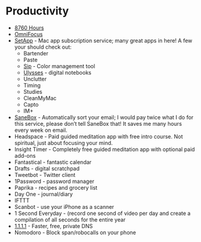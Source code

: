 # Productivity
- [8760 Hours][1]
- [OmniFocus][2]
- [SetApp][3] - Mac app subscription service; many great apps in here!
	A few your should check out:
	- Bartender
	- Paste
	- [Sip][4] - Color management tool
	- [Ulysses][5] - digital notebooks
	- Unclutter
	- Timing
	- Studies
	- CleanMyMac
	- Capto
	- IM+
- [SaneBox][6] - Automatically sort your email; I would pay twice what I do for this service, please don’t tell SaneBox that! It saves me many hours every week on email.
- Headspace - Paid guided meditation app with free intro course. Not spiritual, just about focusing your mind.
- Insight Timer - Completely free guided meditation app with optional paid add-ons
- Fantastical - fantastic calendar
- Drafts - digital scratchpad
- Tweetbot - Twitter client
- 1Password - password manager
- Paprika - recipes and grocery list
- Day One - journal/diary
- IFTTT
- Scanbot - use your iPhone as a scanner
- 1 Second Everyday - (record one second of video per day and create a compilation of all seconds for the entire year
- [1.1.1.1][7] - Faster, free, private DNS
- Nomodoro - Block span/robocalls on your phone

[1]:	http://leovogel.com/links/8760hours
[2]:	http://leovogel.com/links/omnifocus
[3]:	https://go.setapp.com/invite/0b5ff45c-92d7-4dc2-ae3e-21f73f5e1817
[4]:	https://sipapp.io/
[5]:	http://leovogel.com/links/ulyssesapp
[6]:	https://sanebox.com/t/fn37m
[7]:	https://1.1.1.1/